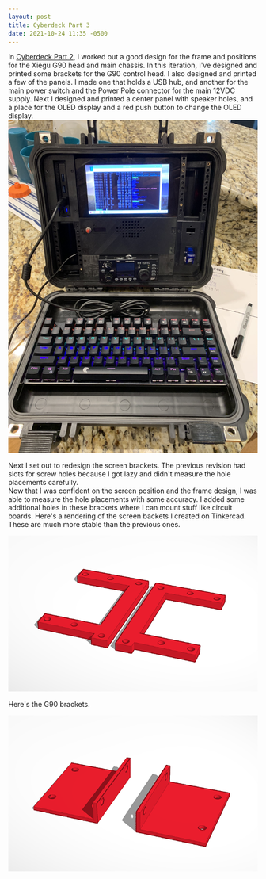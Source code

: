 ```yaml
---
layout: post
title: Cyberdeck Part 3
date: 2021-10-24 11:35 -0500
---
```

In [Cyberdeck Part 2](/cyberdeck-part-2), I worked out a good design for the frame and positions for the Xiegu G90 head and main chassis.  In this iteration, I've designed and printed some brackets for the G90 control head. I also designed and printed a few of the panels. I made one that holds a USB hub, and another for the main power 
switch and the Power Pole connector for the main 12VDC supply. Next I designed and printed a center panel with speaker holes, and a place for the OLED display 
and a red push button to change the OLED display.
![image](/assets/images/IMG-0681.jpg)

Next I set out to redesign the screen brackets. The previous revision had slots for screw holes because I got lazy and didn't measure the hole placements carefully.  
Now that I was confident on the screen position and the frame design, I was able to measure the hole placements with some accuracy. I added some additional 
holes in these brackets where I can mount stuff like circuit boards. Here's a rendering of the screen backets I created on Tinkercad.  These are much more stable than
the previous ones.

![image](/assets/images/t725.png)

Here's the G90 brackets.

![image](/assets/images/g90_ears.png)

